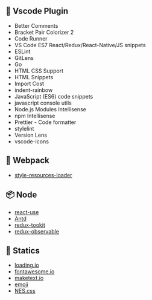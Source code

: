 ## 🔨 Vscode Plugin

  - Better Comments
  - Bracket Pair Colorizer 2
  - Code Runner
  - VS Code ES7 React/Redux/React-Native/JS snippets
  - ESLint
  - GitLens
  - Go
  - HTML CSS Support
  - HTML Snippets
  - Import Cost
  - indent-rainbow
  - JavaScript (ES6) code snippets
  - javascript console utils
  - Node.js Modules Intellisense
  - npm Intellisense
  - Prettier - Code formatter
  - stylelint
  - Version Lens
  - vscode-icons

## 🧳 Webpack

  - [style-resources-loader](https://www.npmjs.com/package/style-resources-loader "for style injecting")

## 📦 Node
  - [react-use](https://github.com/streamich/react-use "cool react hook library")
  - [Antd](https://ant.design/ "cool component library")
  - [redux-tookit](https://redux-toolkit.js.org/ "simplify redux coding")
  - [redux-observable](https://redux-observable.js.org/ "rxjs with redux")

## 🌈 Statics
  - [loading.io](https://loading.io/ "cool loading icons")
  - [fontawesome.io](http://fontawesome.io/ "cool icons")
  - [maketext.io](https://maketext.io/ "cool text generator")
  - [emoji](https://emojipedia.org/ "emoji search engine")
  - [NES.css](https://nostalgic-css.github.io/NES.css/ "8-bit like css library")
